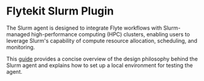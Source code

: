 # Flytekit Slurm Plugin

The Slurm agent is designed to integrate Flyte workflows with Slurm-managed high-performance computing (HPC) clusters, enabling users to leverage Slurm's capability of compute resource allocation, scheduling, and monitoring.

This [guide](https://github.com/JiangJiaWei1103/flytekit/blob/slurm-agent-dev/plugins/flytekit-slurm/demo.md) provides a concise overview of the design philosophy behind the Slurm agent and explains how to set up a local environment for testing the agent.
